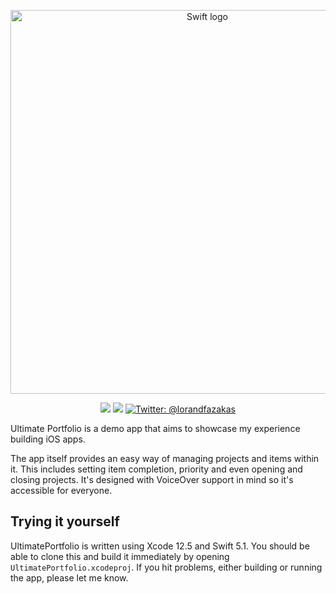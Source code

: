 <p align="center">
    <img src="https://developer.apple.com/swift/images/swift-logo.svg" alt="Swift logo" width="614" maxHeight="140" />
</p>

<p align="center">
    <img src="https://img.shields.io/badge/iOS-14.0+-blue.svg" />
    <img src="https://img.shields.io/badge/Swift-5.1-brightgreen.svg" />
    <a href="https://twitter.com/lorandfazakas">
        <img src="https://img.shields.io/badge/Contact-@lorandfazakas-lightgrey.svg?style=flat" alt="Twitter: @lorandfazakas" />
    </a>
</p>

Ultimate Portfolio is a demo app that aims to showcase my experience building iOS apps.

The app itself provides an easy way of managing projects and items within it. This includes setting item completion, priority and even opening and closing projects.
It's designed with VoiceOver support in mind so it's accessible for everyone.


## Trying it yourself

UltimatePortfolio is written using Xcode 12.5 and Swift 5.1. You should be able to clone this and build it immediately by opening `UltimatePortfolio.xcodeproj`.
If you hit problems, either building or running the app, please let me know.